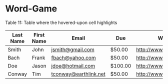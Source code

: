 # Word-Game


<div class="ox-hugo-table hl-table-cell sane-table">
<div></div>
<div class="table-caption">
  <span class="table-number">Table 11</span>:
  Table where the hovered-upon cell highlights
</div>

| Last Name | First Name | Email                 | Due     | Web Site                   |
|-----------|------------|-----------------------|---------|----------------------------|
| Smith     | John       | jsmith@gmail.com      | $50.00  | <http://www.jsmith.com>    |
| Bach      | Frank      | fbach@yahoo.com       | $50.00  | <http://www.frank.com>     |
| Doe       | Jason      | jdoe@hotmail.com      | $100.00 | <http://www.jdoe.com>      |
| Conway    | Tim        | tconway@earthlink.net | $50.00  | <http://www.timconway.com> |

</div>
